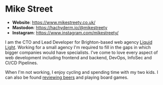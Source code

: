 # Mike Street

- **Website**: https://www.mikestreety.co.uk/
- **Mastodon**: https://hachyderm.io/@mikestreety
- **Instagram**: https://www.instagram.com/mikestreety/ 

I am the CTO and Lead Developer for Brighton-based web agency [Liquid Light](https://www.liquidlight.co.uk/). Working for a small agency I'm required to fill in the gaps in which bigger companies would have specialists. I've come to love every aspect of web development including frontend and backend, DevOps, InfoSec and CI/CD Pipelines.

When I'm not working, I enjoy cycling and spending time with my two kids. I can also be found [reviewing beers](https://alehouse.rocks/) and playing board games.

